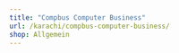 ```yaml
---
title: "Compbus Computer Business"
url: /karachi/compbus-computer-business/
shop: Allgemein
---
```

